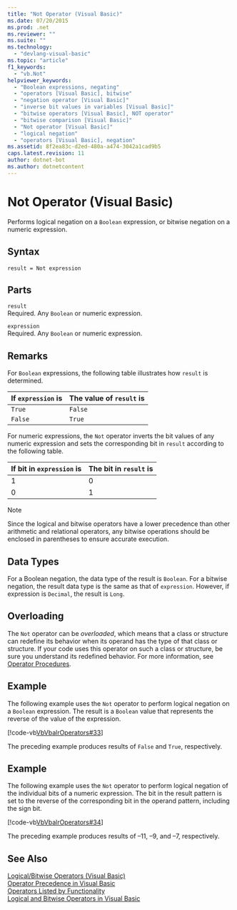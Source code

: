 ```yaml
---
title: "Not Operator (Visual Basic)"
ms.date: 07/20/2015
ms.prod: .net
ms.reviewer: ""
ms.suite: ""
ms.technology: 
  - "devlang-visual-basic"
ms.topic: "article"
f1_keywords: 
  - "vb.Not"
helpviewer_keywords: 
  - "Boolean expressions, negating"
  - "operators [Visual Basic], bitwise"
  - "negation operator [Visual Basic]"
  - "inverse bit values in variables [Visual Basic]"
  - "bitwise operators [Visual Basic], NOT operator"
  - "bitwise comparison [Visual Basic]"
  - "Not operator [Visual Basic]"
  - "logical negation"
  - "operators [Visual Basic], negation"
ms.assetid: 8f2ea83c-d2ed-480a-a474-3042a1cad9b5
caps.latest.revision: 11
author: dotnet-bot
ms.author: dotnetcontent
---
```

# Not Operator (Visual Basic)
Performs logical negation on a `Boolean` expression, or bitwise negation on a numeric expression.  
  
## Syntax  
  
```  
result = Not expression  
```  
  
## Parts  
 `result`  
 Required. Any `Boolean` or numeric expression.  
  
 `expression`  
 Required. Any `Boolean` or numeric expression.  
  
## Remarks  
 For `Boolean` expressions, the following table illustrates how `result` is determined.  
  
|If `expression` is|The value of `result` is|  
|------------------------|------------------------------|  
|`True`|`False`|  
|`False`|`True`|  
  
 For numeric expressions, the `Not` operator inverts the bit values of any numeric expression and sets the corresponding bit in `result` according to the following table.  
  
|If bit in `expression` is|The bit in `result` is|  
|-------------------------------|----------------------------|  
|1|0|  
|0|1|  
  
> [!NOTE]
>  Since the logical and bitwise operators have a lower precedence than other arithmetic and relational operators, any bitwise operations should be enclosed in parentheses to ensure accurate execution.  
  
## Data Types  
 For a Boolean negation, the data type of the result is `Boolean`. For a bitwise negation, the result data type is the same as that of `expression`. However, if expression is `Decimal`, the result is `Long`.  
  
## Overloading  
 The `Not` operator can be *overloaded*, which means that a class or structure can redefine its behavior when its operand has the type of that class or structure. If your code uses this operator on such a class or structure, be sure you understand its redefined behavior. For more information, see [Operator Procedures](../../../visual-basic/programming-guide/language-features/procedures/operator-procedures.md).  
  
## Example  
 The following example uses the `Not` operator to perform logical negation on a `Boolean` expression. The result is a `Boolean` value that represents the reverse of the value of the expression.  
  
 [!code-vb[VbVbalrOperators#33](../../../visual-basic/language-reference/operators/codesnippet/VisualBasic/not-operator_1.vb)]  
  
 The preceding example produces results of `False` and `True`, respectively.  
  
## Example  
 The following example uses the `Not` operator to perform logical negation of the individual bits of a numeric expression. The bit in the result pattern is set to the reverse of the corresponding bit in the operand pattern, including the sign bit.  
  
 [!code-vb[VbVbalrOperators#34](../../../visual-basic/language-reference/operators/codesnippet/VisualBasic/not-operator_2.vb)]  
  
 The preceding example produces results of –11, –9, and –7, respectively.  
  
## See Also  
 [Logical/Bitwise Operators (Visual Basic)](../../../visual-basic/language-reference/operators/logical-bitwise-operators.md)  
 [Operator Precedence in Visual Basic](../../../visual-basic/language-reference/operators/operator-precedence.md)  
 [Operators Listed by Functionality](../../../visual-basic/language-reference/operators/operators-listed-by-functionality.md)  
 [Logical and Bitwise Operators in Visual Basic](../../../visual-basic/programming-guide/language-features/operators-and-expressions/logical-and-bitwise-operators.md)
